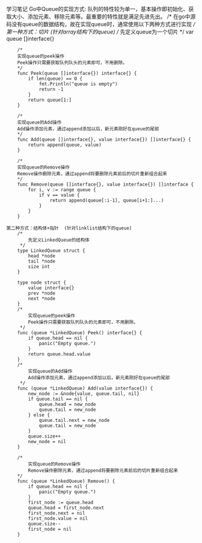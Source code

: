 学习笔记
Go中Queue的实现方式:
        队列的特性较为单一，基本操作即初始化、获取大小、添加元素、移除元素等。最重要的特性就是满足先进先出。
        /*
	在go中源码没有queue的数据结构，故在实现queue时，通常使用以下两种方式进行实现
	*/
    第一种方式：切片  (针对array结构下的queue)
        /* 
         先定义queue为一个切片
         */
        var queue []interface{}

        /* 
        实现queue的peek操作 
        Peek操作只需要获取队列队头的元素即可，不用删除。
        */
        func Peek(queue []interface{}) interface{} {
            if len(queue) == 0 {
                fmt.Println("queue is empty")
                return -1
            }
            return queue[1:]
        }

        /* 
        实现queue的Add操作 
        Add操作添加元素，通过append添加以后，新元素刚好在queue的尾部
        */
        func Add(queue []interface{}, value interface{}) []interface{} {
            return append(queue, value)
        }

        /* 
        实现queue的Remove操作 
        Remove操作删除元素，通过append将要删除元素前后的切片重新组合起来
        */
        func Remove(queue []interface{}, value interface{}) []interface {
            for i, v := range queue {
                if v == value {
                    return append(queue[:i-1], queue[i+1:]...)
                }
            }
        }

    第二种方式：结构体+指针  (针对linklist结构下的queue)
        /* 
            先定义LinkedQueue的结构体
         */
        type LinkedQueue struct {
            head *node
            tail *node
            size int    
        }

        type node struct {
            value interface{}
            prev *node
            next *node
        }
        /* 
            实现queue的peek操作 
            Peek操作只需要获取队列队头的元素即可，不用删除。
         */
        func (queue *LinkedQueue) Peek() interface{} {
            if queue.head == nil {
                panic("Empty queue.")
            }
            return queue.head.value
        }
        /* 
            实现queue的Add操作 
            Add操作添加元素，通过append添加以后，新元素刚好在queue的尾部
         */
        func (queue *LinkedQueue) Add(value interface{}) {
            new_node := &node{value, queue.tail, nil}
            if queue.tail == nil {
                queue.head = new_node
                queue.tail = new_node
            } else {
                queue.tail.next = new_node
                queue.tail = new_node
            }
            queue.size++
            new_node = nil
        } 

        /* 
            实现queue的Remove操作 
            Remove操作删除元素，通过append将要删除元素前后的切片重新组合起来
        */    
        func (queue *LinkedQueue) Remove() {
            if queue.head == nil {
                panic("Empty queue.")
            }
            first_node := queue.head
            queue.head = first_node.next
            first_node.next = nil
            first_node.value = nil
            queue.size--
            first_node = nil
        }





    

